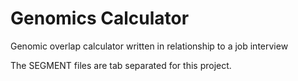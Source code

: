 # Genomics Calculator

Genomic overlap calculator written in relationship to a job interview

The SEGMENT files are tab separated for this project.
